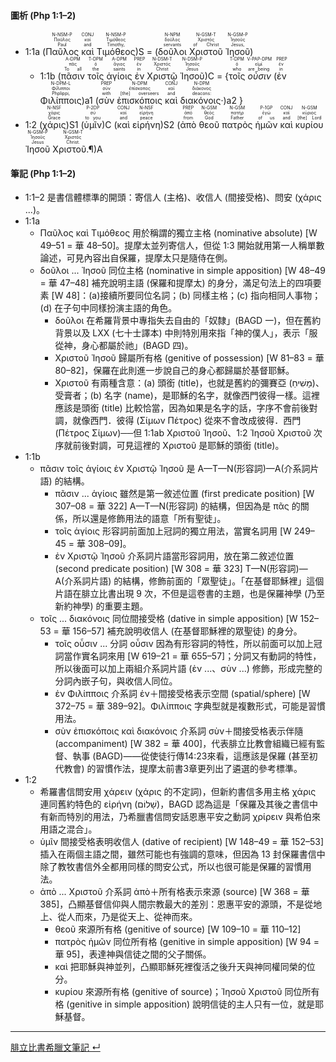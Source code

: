#### 圖析 (Php 1:1–2)

- <rt>1:1a</rt> (<RUBY><ruby><ruby>Παῦλος<rt>Paul</rt></ruby><rt>Παῦλος</rt></ruby><rt>N-NSM-P</rt></RUBY> <RUBY><ruby><ruby>καὶ<rt>and</rt></ruby><rt>καί</rt></ruby><rt>CONJ</rt></RUBY> <RUBY><ruby><ruby>Τιμόθεος<rt>Timothy,</rt></ruby><rt>Τιμόθεος</rt></ruby><rt>N-NSM-P</rt></RUBY>)S = (<RUBY><ruby><ruby>δοῦλοι<rt>servants</rt></ruby><rt>δοῦλος</rt></ruby><rt>N-NPM</rt></RUBY> <RUBY><ruby><ruby>Χριστοῦ<rt>of Christ</rt></ruby><rt>Χριστός</rt></ruby><rt>N-GSM-T</rt></RUBY> <RUBY><ruby><ruby>Ἰησοῦ<rt>Jesus,</rt></ruby><rt>Ἰησοῦς</rt></ruby><rt>N-GSM-P</rt></RUBY>)
	- <rt>1:1b</rt> (<RUBY><ruby><ruby>πᾶσιν<rt>To all</rt></ruby><rt>πᾶς</rt></ruby><rt>A-DPM</rt></RUBY> <RUBY><ruby><ruby>τοῖς<rt>the</rt></ruby><rt>ὁ</rt></ruby><rt>T-DPM</rt></RUBY> <RUBY><ruby><ruby>ἁγίοις<rt>saints</rt></ruby><rt>ἅγιος</rt></ruby><rt>A-DPM</rt></RUBY> <RUBY><ruby><ruby>ἐν<rt>in</rt></ruby><rt>ἐν</rt></ruby><rt>PREP</rt></RUBY> <RUBY><ruby><ruby>Χριστῷ<rt>Christ</rt></ruby><rt>Χριστός</rt></ruby><rt>N-DSM-T</rt></RUBY> <RUBY><ruby><ruby>Ἰησοῦ<rt>Jesus</rt></ruby><rt>Ἰησοῦς</rt></ruby><rt>N-DSM-P</rt></RUBY>)C = {<RUBY><ruby><ruby>τοῖς<rt>who</rt></ruby><rt>ὁ</rt></ruby><rt>T-DPM</rt></RUBY> <RUBY><ruby><ruby>*οὖσιν*<rt>are being</rt></ruby><rt>εἰμί</rt></ruby><rt>V-PAP-DPM</rt></RUBY> <rt>(</rt><RUBY><ruby><ruby>ἐν<rt>in</rt></ruby><rt>ἐν</rt></ruby><rt>PREP</rt></RUBY> <RUBY><ruby><ruby>Φιλίπποις<rt>Phplippi,</rt></ruby><rt>Φίλιπποι</rt></ruby><rt>N-DPM-L</rt></RUBY><rt>)a1</rt> (<RUBY><ruby><ruby>σὺν<rt>with</rt></ruby><rt>σύν</rt></ruby><rt>PREP</rt></RUBY> <RUBY><ruby><ruby>ἐπισκόποις<rt>[the] overseers</rt></ruby><rt>ἐπίσκοπος</rt></ruby><rt>N-DPM</rt></RUBY> <RUBY><ruby><ruby>καὶ<rt>and</rt></ruby><rt>καί</rt></ruby><rt>CONJ</rt></RUBY> <RUBY><ruby><ruby>διακόνοις·<rt>deacons:</rt></ruby><rt>διάκονος</rt></ruby><rt>N-DPM</rt></RUBY><rt>)a2</rt> } 
- <rt>1:2</rt> (<RUBY><ruby><ruby>χάρις<rt>Grace</rt></ruby><rt>χάρις</rt></ruby><rt>N-NSF</rt></RUBY>)S1 (<RUBY><ruby><ruby>ὑμῖν<rt>to you</rt></ruby><rt>σύ</rt></ruby><rt>P-2DP</rt></RUBY>)C (<RUBY><ruby><ruby>καὶ<rt>and</rt></ruby><rt>καί</rt></ruby><rt>CONJ</rt></RUBY> <RUBY><ruby><ruby>εἰρήνη<rt>peace</rt></ruby><rt>εἰρήνη</rt></ruby><rt>N-NSF</rt></RUBY>)S2 (<RUBY><ruby><ruby>ἀπὸ<rt>from</rt></ruby><rt>ἀπό</rt></ruby><rt>PREP</rt></RUBY> <RUBY><ruby><ruby>θεοῦ<rt>God</rt></ruby><rt>θεός</rt></ruby><rt>N-GSM</rt></RUBY> <RUBY><ruby><ruby>πατρὸς<rt>Father</rt></ruby><rt>πατήρ</rt></ruby><rt>N-GSM</rt></RUBY> <RUBY><ruby><ruby>ἡμῶν<rt>of us</rt></ruby><rt>ἐγώ</rt></ruby><rt>P-1GP</rt></RUBY> <RUBY><ruby><ruby>καὶ<rt>and</rt></ruby><rt>καί</rt></ruby><rt>CONJ</rt></RUBY> <RUBY><ruby><ruby>κυρίου<rt>[the] Lord</rt></ruby><rt>κύριος</rt></ruby><rt>N-GSM</rt></RUBY> <RUBY><ruby><ruby>Ἰησοῦ<rt>Jesus</rt></ruby><rt>Ἰησοῦς</rt></ruby><rt>N-GSM-P</rt></RUBY> <RUBY><ruby><ruby>Χριστοῦ.¶<rt>Christ.</rt></ruby><rt>Χριστός</rt></ruby><rt>N-GSM-T</rt></RUBY>)A 

#### 筆記 (Php 1:1–2)

- 1:1–2 是書信體標準的開頭：寄信人 (主格)、收信人 (間接受格)、問安 (χάρις ...)。
- 1:1a
	- Παῦλος καὶ Τιμόθεος 用於稱謂的獨立主格 (nominative absolute) [W 49–51 = 華 48–50]。提摩太並列寄信人，但從 1:3 開始就用第一人稱單數論述，可見內容出自保羅，提摩太只是隨侍在側。
	- δοῦλοι ... Ἰησοῦ 同位主格 (nominative in simple apposition) [W 48–49 = 華 47–48] 補充說明主語 (保羅和提摩太) 的身分，滿足句法上的四項要素 [W 48]：(a)接續所要同位名詞；(b) 同樣主格；(c) 指向相同人事物；(d) 在子句中同樣扮演主語的角色。
		- δοῦλοι 在希羅背景中專指失去自由的「奴隸」(BAGD 一)，但在舊約背景以及 LXX (七十士譯本) 中則特別用來指「神的僕人」，表示「服從神，身心都屬於祂」(BAGD 四)。
		- Χριστοῦ Ἰησοῦ 歸屬所有格 (genitive of possession) [W 81–83 = 華 80–82]，保羅在此則進一步說自己的身心都歸屬於基督耶穌。
		- Χριστοῦ 有兩種含意：(a) 頭銜 (title)，也就是舊約的彌賽亞 (מָשִׁיחַ)、受膏者；(b) 名字 (name)，是耶穌的名字，就像西門彼得一樣。這裡應該是頭銜 (title) 比較恰當，因為如果是名字的話，字序不會前後對調，就像西門．彼得 (Σίμων Πέτρος) 從來不會改成彼得．西門 (Πέτρος Σίμων)──但 1:1ab Χριστοῦ Ἰησοῦ、1:2 Ἰησοῦ Χριστοῦ 次序就前後對調，可見這裡的 Χριστοῦ 是耶穌的頭銜 (title)。
- 1:1b
	- πᾶσιν τοῖς ἁγίοις ἐν Χριστῷ Ἰησοῦ 是 A—T—N(形容詞)—A(介系詞片語) 的結構。
		- πᾶσιν ... ἁγίοις 雖然是第一敘述位置 (first predicate position) [W 307–08 = 華 322] A—T—N(形容詞) 的結構，但因為是 πᾶς 的關係，所以還是修飾用法的語意「所有聖徒」。
		- τοῖς ἁγίοις 形容詞前面加上冠詞的獨立用法，當實名詞用 [W 249–45 = 華 308–09]。
		-  ἐν Χριστῷ Ἰησοῦ 介系詞片語當形容詞用，放在第二敘述位置 (second predicate position) [W 308 = 華 323] T—N(形容詞)—A(介系詞片語) 的結構，修飾前面的「眾聖徒」。「在基督耶穌裡」這個片語在腓立比書出現 9 次，不但是這卷書的主題，也是保羅神學 (乃至新約神學) 的重要主題。
	- τοῖς ... διακόνοις 同位間接受格 (dative in simple apposition) [W 152–53 = 華 156–57] 補充說明收信人 (在基督耶穌裡的眾聖徒) 的身分。
		- τοῖς οὖσιν ... 分詞 οὖσιν 因為有形容詞的特性，所以前面可以加上冠詞當作實名詞來用 [W 619–21 = 華 655–57]；分詞又有動詞的特性，所以後面可以加上兩組介系詞片語 (ἐν ...、σὺν ...) 修飾，形成完整的分詞內嵌子句，與收信人同位。
		- ἐν Φιλίπποις 介系詞 ἐν＋間接受格表示空間 (spatial/sphere) [W 372–75 = 華 389–92]。Φιλίπποις 字典型就是複數形式，可能是習慣用法。
		- σὺν ἐπισκόποις καὶ διακόνοις 介系詞 σὺν＋間接受格表示伴隨 (accompaniment) [W 382 = 華 400]，代表腓立比教會組織已經有監督、執事 (BAGD)——從使徒行傳14:23來看，這應該是保羅 (甚至初代教會) 的習慣作法，提摩太前書3章更列出了遴選的參考標準。
- 1:2
	- 希羅書信問安用 χάρειν (χάρις 的不定詞)，但新約書信多用主格 χάρις 連同舊約特色的 εἰρήνη (שָׁלוֹם)，BAGD 認為這是「保羅及其後之書信中有新而特別的用法，乃希臘書信問安話恩惠平安之動詞 χρίρειν 與希伯來用語之混合」。
	- ὑμῖν 間接受格表明收信人 (dative of recipient) [W 148–49 = 華 152–53] 插入在兩個主語之間，雖然可能也有強調的意味，但因為 13 封保羅書信中除了教牧書信外全都用同樣的問安公式，所以也很可能是保羅的習慣用法。
	- ἀπὸ ... Χριστοῦ 介系詞 ἀπὸ＋所有格表示來源 (source) [W 368 = 華 385]，凸顯基督信仰與人間宗教最大的差別：恩惠平安的源頭，不是從地上、從人而來，乃是從天上、從神而來。
		- θεοῦ 來源所有格 (genitive of source) [W 109–10 = 華 110–12]
		- πατρὸς ἡμῶν 同位所有格 (genitive in simple apposition) [W 94 = 華 95]，表達神與信徒之間的父子關係。
		- καὶ 把耶穌與神並列，凸顯耶穌死裡復活之後升天與神同權同榮的位分。
		- κυρίου 來源所有格 (genitive of source)；Ἰησοῦ Χριστοῦ 同位所有格 (genitive in simple apposition) 說明信徒的主人只有一位，就是耶穌基督。


---
[腓立比書希臘文筆記  ↵](Phplippians-Notes.md)

